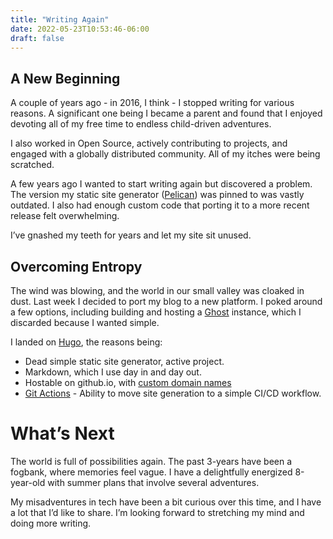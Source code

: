 ```yaml
---
title: "Writing Again"
date: 2022-05-23T10:53:46-06:00
draft: false
---
```

## A New Beginning 
A couple of years ago - in 2016, I think - I stopped writing for various reasons. A significant one being I became a parent and found that I enjoyed devoting all of my free time to endless child-driven adventures. 

I also worked in Open Source, actively contributing to projects, and engaged with a globally distributed community. 
All of my itches were being scratched.

A few years ago I wanted to start writing again but discovered a problem. The version my static site generator ([Pelican](https://blog.getpelican.com/)) was pinned to was vastly outdated. I also had enough custom code that porting it to a more recent release felt overwhelming.

I’ve gnashed my teeth for years and let my site sit unused.

## Overcoming Entropy
The wind was blowing, and the world in our small valley was cloaked in dust. Last week I decided to port my blog to a new platform. I poked around a few options, including building and hosting a [Ghost](https://ghost.org/) instance, which I discarded because I wanted simple.

I landed on [Hugo](https://ghost.org/), the reasons being:
* Dead simple static site generator, active project.
* Markdown, which I use day in and day out.
* Hostable on github.io, with [custom domain names](https://docs.github.com/en/pages/configuring-a-custom-domain-for-your-github-pages-site/about-custom-domains-and-github-pages)
* [Git Actions](https://gohugo.io/hosting-and-deployment/hosting-on-github/#build-hugo-with-github-action) - Ability to move site generation to a simple CI/CD workflow.

# What’s Next
The world is full of possibilities again. The past 3-years have been a fogbank, where memories feel vague. I have a delightfully energized 8-year-old with summer plans that involve several adventures.

My misadventures in tech have been a bit curious over this time, and I have a lot that I’d like to share.
I’m looking forward to stretching my mind and doing more writing.